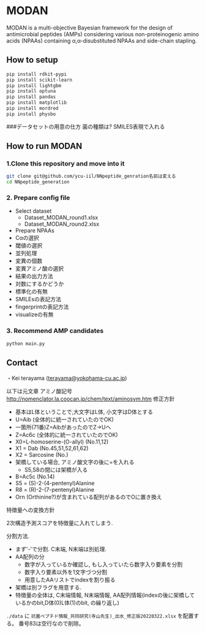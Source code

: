 # MODAN

MODAN is a multi-objective Bayesian framework for the design of antimicrobial peptides (AMPs) considering various non-proteinogenic amino acids (NPAAs) containing α,α-disubstituted NPAAs and side-chain stapling.

## How to setup

```bash
pip install rdkit-pypi
pip install scikit-learn
pip install lightgbm
pip install optuna
pip install pandas
pip install matplotlib
pip install mordred
pip install physbo
```
###データセットの用意の仕方
菌の種類は?
SMILES表現で入れる


## How to run MODAN

### 1.Clone this repository and move into it
```bash
git clone git@github.com/ycu-iil/NNpeptide_genration名前は変える
cd NNpeptide_generation
```

### 2. Prepare config file
- Select dataset
  - Dataset_MODAN_round1.xlsx
  - Dataset_MODAN_round2.xlsx
- Prepare NPAAs
- Cαの選択
- 閾値の選択
- 並列処理
- 変異の個数
- 変異アミノ酸の選択
- 結果の出力方法
- 対数にするかどうか
- 標準化の有無
- SMILEsの表記方法
- fingerprintの表記方法
- visualizeの有無



### 3. Recommend AMP candidates

```bash
python main.py
```


## Contact
・Kei terayama (terayama@yokohama-cu.ac.jp)









以下は元文章
アミノ酸記号 http://nomenclator.la.coocan.jp/chem/text/aminosym.htm
修正方針

- 基本はL体ということで,大文字はL体, 小文字はD体とする
- U=Aib (全体的に統一されていたのでOK)
- 一箇所(71番)Z=AibがあったのでZ->Uへ
- Z=Ac6c (全体的に統一されていたのでOK)
- X0=L-homoserine-(O-allyl) (No.11,12)
- X1 = Dab (No.45,51,52,61,62)
- X2 = Sarcosine (No.)
- 架橋している場合, アミノ酸文字の後に=を入れる
  - S5,S8の間には架橋が入る
- B=Ac5c (No.14)
- S5 = (S)-2-(4-pentenyl)Alanine
- R8 = (R)-2-(7-pentenyl)Alanine
- Orn (Orthinine?)が含まれている配列があるのでOに置き換え

特徴量への変換方針

2次構造予測スコアを特徴量に入れてしまう.

分割方法.

- まず'-'で分割. C末端, N末端は別処理. 
- AA配列の分
  - 数字が入っているか確認し, もし入っていたら数字入り要素を分割
  - 数字入り要素以外を1文字づつ分割
  - 用意したAAリストでindexを割り振る
- 架橋は別フラグを用意する.
- 特徴量の全体は, C末端情報, N末端情報, AA配列情報(indexの後に架橋しているかのbit,D体(0)L体(1)のbit, の繰り返し) 


`./data` に `抗菌ペプチド情報_共同研究(寺山先生)_出水_修正版20220322.xlsx` を配置する。
番号83は空行なので削除。
